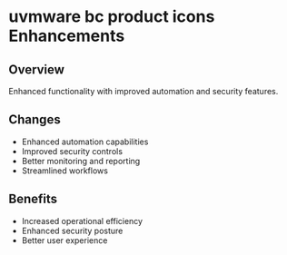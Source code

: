 # uvmware bc product icons Enhancements

## Overview
Enhanced functionality with improved automation and security features.

## Changes
- Enhanced automation capabilities
- Improved security controls
- Better monitoring and reporting
- Streamlined workflows

## Benefits
- Increased operational efficiency
- Enhanced security posture
- Better user experience
